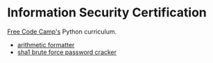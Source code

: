 # Information Security Certification

[Free Code Camp's](https://www.freecodecamp.org) Python curriculum.

-   [arithmetic formatter](./03-port-scanner/README.md)
-   [sha1 brute force password cracker](./04-sha1-pwd-cracker/README.md)
